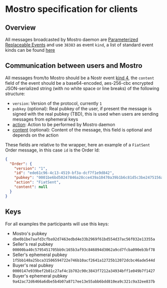 # Mostro specification for clients

## Overview

All messages broadcasted by Mostro daemon are [Parameterized Replaceable Events](https://github.com/nostr-protocol/nips/blob/master/01.md#kinds) and use `38383` as event `kind`, a list of standard event kinds can be found [here](https://github.com/nostr-protocol/nips#event-kinds)

## Communication between users and Mostro

All messages from/to Mostro should be a Nostr event [kind 4](https://github.com/nostr-protocol/nips/blob/master/04.md), the `content` field of the event should be a base64-encoded, aes-256-cbc encrypted JSON-serialized string (with no white space or line breaks) of the following structure:

- `version`: Version of the protocol, currently `1`
- `pubkey` (optional): Real pubkey of the user, if present the message is signed with the real pubkey (TBD), this is used when users are sending messages from ephemeral keys
- [action](https://docs.rs/mostro-core/latest/mostro_core/enum.Action.html): Action to be performed by Mostro daemon
- [content](https://docs.rs/mostro-core/latest/mostro_core/enum.Content.html) (optional): Content of the message, this field is optional and depends on the action

These fields are relative to the wrapper, here an example of a `FiatSent` Order message, in this case `id` is the Order Id:

```json
{
  "Order": {
    "version": "1",
    "id": "ede61c96-4c13-4519-bf3a-dcf7f1e9d842",
    "pubkey": "0001be6bd50247846a28cce439a10470a39b1b6c81d5c3be2475156a413e1e3a",
    "action": "FiatSent",
    "content": null
  }
}
```

## Keys

For all examples the participants will use this keys:

- Mostro's pubkey `dbe0b1be7aafd3cfba92d7463edbd4e33b2969f61bd554d37ac56f032e13355a`
- Seller's real pubkey `00000ba40c5795451705bb9c165b3af93c846894d3062a9cd7fcba090eb3bf78`
- Seller's ephemeral pubkey `1f5bb148a25bca31506594722e746b10acf2641a12725b12072dcbc46ade544d`
- Buyer's real pubkey `0000147e939bef2b81c27af4c1b702c90c3843f7212a34934bff1e049b7f1427`
- Buyer's ephemeral pubkey `9a42ac72d6466a6dbe5b4b07a8717ee13e55abb6bdd810ea9c321c9a32ee837b`
